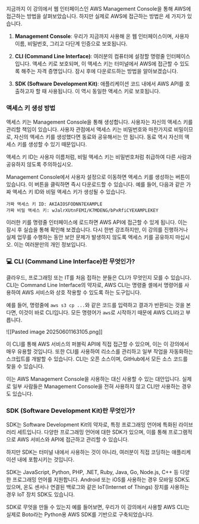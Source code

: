 지금까지 이 강의에서 웹 인터페이스인 AWS Management Console을 통해 AWS에 접근하는 방법을 살펴보았습니다. 하지만 실제로 AWS에 접근하는 방법은 세 가지가 있습니다.

1. **Management Console**: 우리가 지금까지 사용해 온 웹 인터페이스이며, 사용자 이름, 비밀번호, 그리고 다단계 인증으로 보호됩니다.

2. **CLI (Command Line Interface)**: 여러분의 컴퓨터에 설정할 명령줄 인터페이스입니다. 액세스 키로 보호되며, 이 액세스 키는 터미널에서 AWS에 접근할 수 있도록 해주는 자격 증명입니다. 잠시 후에 다운로드하는 방법을 알아보겠습니다.

3. **SDK (Software Development Kit)**: 애플리케이션 코드 내에서 AWS API를 호출하고자 할 때 사용됩니다. 이 역시 동일한 액세스 키로 보호됩니다.

### 액세스 키 생성 방법

액세스 키는 Management Console을 통해 생성합니다. 사용자는 자신의 액세스 키를 관리할 책임이 있습니다. 사용자 관점에서 액세스 키는 비밀번호와 마찬가지로 비밀이므로, 자신의 액세스 키를 생성했다면 동료와 공유해서는 안 됩니다. 동료 역시 자신의 액세스 키를 생성할 수 있기 때문입니다. 

액세스 키 ID는 사용자 이름처럼, 비밀 액세스 키는 비밀번호처럼 취급하여 다른 사람과 공유하지 않도록 주의하십시오.

Management Console에서 사용자 설정으로 이동하면 액세스 키를 생성하는 버튼이 있습니다. 이 버튼을 클릭하면 즉시 다운로드할 수 있습니다. 예를 들어, 다음과 같은 가짜 액세스 키 ID와 비밀 액세스 키가 생성될 수 있습니다.

```
가짜 액세스 키 ID: AKIAIOSFODNN7EXAMPLE
가짜 비밀 액세스 키: wJalrXUtnFEMI/K7MDENG/bPxRfiCYEXAMPLEKEY
```

이러한 키를 명령줄 인터페이스에 로드하면 AWS API에 접근할 수 있게 됩니다. 이는 잠시 후 실습을 통해 확인해 보겠습니다. 다시 한번 강조하지만, 이 강의를 진행하거나 실제 업무를 수행하는 동안 보안 문제가 발생하지 않도록 액세스 키를 공유하지 마십시오. 이는 여러분만의 개인 정보입니다.

### 💻 CLI (Command Line Interface)란 무엇인가?

클라우드, 프로그래밍 또는 IT를 처음 접하는 분들은 CLI가 무엇인지 모를 수 있습니다. CLI는 Command Line Interface의 약자로, AWS CLI는 명령줄 셸에서 명령어를 사용하여 AWS 서비스와 상호 작용할 수 있도록 하는 도구입니다. 

예를 들어, 명령줄에 `aws s3 cp ...`와 같은 코드를 입력하고 결과가 반환되는 것을 본다면, 이것이 바로 CLI입니다. 모든 명령어가 `aws`로 시작하기 때문에 AWS CLI라고 부릅니다.

![[Pasted image 20250601163105.png]]

이 CLI를 통해 AWS 서비스의 퍼블릭 API에 직접 접근할 수 있으며, 이는 이 강의에서 매우 유용할 것입니다. 또한 CLI를 사용하여 리소스를 관리하고 일부 작업을 자동화하는 스크립트를 개발할 수 있습니다. CLI는 오픈 소스이며, GitHub에서 모든 소스 코드를 찾을 수 있습니다. 

이는 AWS Management Console을 사용하는 대신 사용할 수 있는 대안입니다. 실제로 일부 사람들은 Management Console을 전혀 사용하지 않고 CLI만 사용하는 경우도 있습니다.

### SDK (Software Development Kit)란 무엇인가?

SDK는 Software Development Kit의 약자로, 특정 프로그래밍 언어에 특화된 라이브러리 세트입니다. 다양한 프로그래밍 언어에 대한 SDK가 있으며, 이를 통해 프로그램적으로 AWS 서비스와 API에 접근하고 관리할 수 있습니다. 

하지만 SDK는 터미널 내에서 사용하는 것이 아니라, 여러분이 직접 코딩하는 애플리케이션 내에 포함시키는 것입니다.

SDK는 JavaScript, Python, PHP, .NET, Ruby, Java, Go, Node.js, C++ 등 다양한 프로그래밍 언어를 지원합니다. Android 또는 iOS를 사용하는 경우 모바일 SDK도 있으며, 온도 센서나 연결된 백로그와 같은 IoT(Internet of Things) 장치를 사용하는 경우 IoT 장치 SDK도 있습니다.

SDK로 무엇을 만들 수 있는지 예를 들어보면, 우리가 이 강의에서 사용할 AWS CLI는 실제로 Boto라는 Python용 AWS SDK를 기반으로 구축되었습니다.
